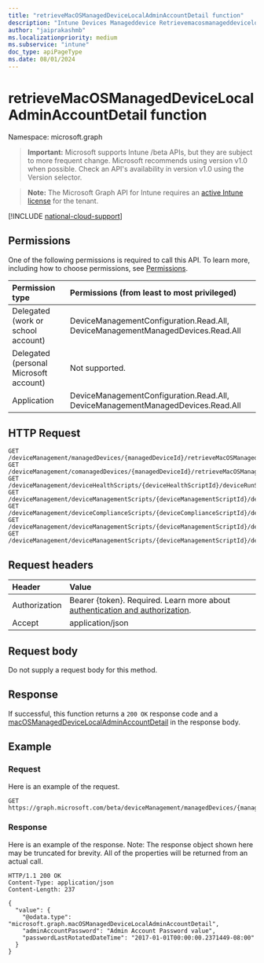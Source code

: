 ```yaml
---
title: "retrieveMacOSManagedDeviceLocalAdminAccountDetail function"
description: "Intune Devices Manageddevice Retrievemacosmanageddevicelocaladminaccountdetail Api ."
author: "jaiprakashmb"
ms.localizationpriority: medium
ms.subservice: "intune"
doc_type: apiPageType
ms.date: 08/01/2024
---
```


# retrieveMacOSManagedDeviceLocalAdminAccountDetail function

Namespace: microsoft.graph

> **Important:** Microsoft supports Intune /beta APIs, but they are subject to more frequent change. Microsoft recommends using version v1.0 when possible. Check an API's availability in version v1.0 using the Version selector.

> **Note:** The Microsoft Graph API for Intune requires an [active Intune license](https://go.microsoft.com/fwlink/?linkid=839381) for the tenant.



[!INCLUDE [national-cloud-support](../../includes/all-clouds.md)]

## Permissions
One of the following permissions is required to call this API. To learn more, including how to choose permissions, see [Permissions](/graph/permissions-reference).

|Permission type|Permissions (from least to most privileged)|
|:---|:---|
|Delegated (work or school account)|DeviceManagementConfiguration.Read.All, DeviceManagementManagedDevices.Read.All|
|Delegated (personal Microsoft account)|Not supported.|
|Application|DeviceManagementConfiguration.Read.All, DeviceManagementManagedDevices.Read.All|

## HTTP Request
<!-- {
  "blockType": "ignored"
}
-->
``` http
GET /deviceManagement/managedDevices/{managedDeviceId}/retrieveMacOSManagedDeviceLocalAdminAccountDetail
GET /deviceManagement/comanagedDevices/{managedDeviceId}/retrieveMacOSManagedDeviceLocalAdminAccountDetail
GET /deviceManagement/deviceHealthScripts/{deviceHealthScriptId}/deviceRunStates/{deviceHealthScriptDeviceStateId}/managedDevice/retrieveMacOSManagedDeviceLocalAdminAccountDetail
GET /deviceManagement/deviceManagementScripts/{deviceManagementScriptId}/deviceRunStates/{deviceManagementScriptDeviceStateId}/managedDevice/retrieveMacOSManagedDeviceLocalAdminAccountDetail
GET /deviceManagement/deviceComplianceScripts/{deviceComplianceScriptId}/deviceRunStates/{deviceComplianceScriptDeviceStateId}/managedDevice/retrieveMacOSManagedDeviceLocalAdminAccountDetail
GET /deviceManagement/deviceManagementScripts/{deviceManagementScriptId}/deviceRunStates/{deviceManagementScriptDeviceStateId}/managedDevice/users/{userId}/managedDevices/{managedDeviceId}/retrieveMacOSManagedDeviceLocalAdminAccountDetail
GET /deviceManagement/deviceManagementScripts/{deviceManagementScriptId}/deviceRunStates/{deviceManagementScriptDeviceStateId}/managedDevice/detectedApps/{detectedAppId}/managedDevices/{managedDeviceId}/retrieveMacOSManagedDeviceLocalAdminAccountDetail
```

## Request headers
|Header|Value|
|:---|:---|
|Authorization|Bearer {token}. Required. Learn more about [authentication and authorization](/graph/auth/auth-concepts).|
|Accept|application/json|

## Request body
Do not supply a request body for this method.

## Response
If successful, this function returns a `200 OK` response code and a [macOSManagedDeviceLocalAdminAccountDetail](../resources/intune-devices-macosmanageddevicelocaladminaccountdetail.md) in the response body.

## Example

### Request
Here is an example of the request.
``` http
GET https://graph.microsoft.com/beta/deviceManagement/managedDevices/{managedDeviceId}/retrieveMacOSManagedDeviceLocalAdminAccountDetail
```

### Response
Here is an example of the response. Note: The response object shown here may be truncated for brevity. All of the properties will be returned from an actual call.
``` http
HTTP/1.1 200 OK
Content-Type: application/json
Content-Length: 237

{
  "value": {
    "@odata.type": "microsoft.graph.macOSManagedDeviceLocalAdminAccountDetail",
    "adminAccountPassword": "Admin Account Password value",
    "passwordLastRotatedDateTime": "2017-01-01T00:00:00.2371449-08:00"
  }
}
```